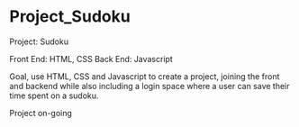 # Project_Sudoku

Project: Sudoku 

Front End: HTML, CSS
Back End: Javascript

Goal, use HTML, CSS and Javascript to create a project, joining the front and backend while also including a login space where a user can save their time spent on a sudoku.

Project on-going


